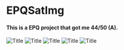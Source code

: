 # EPQSatImg
#### This is a EPQ project that got me 44/50 (A).

![](./media/UTM-2022-11-13-11-30-51-799_IR_rainfall(1).png "Title")
![](./media/QA-NOAA.png "Title")
![](./media/Q2-MeteorApr14Morning "Title")
![](./media/MeteorApr12 "Title")
![](./media/Q1-MeteorApr15Morning "Title")
